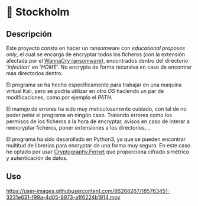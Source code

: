 # 🔐 Stockholm

## Descripción

Este proyecto consta en hacer un ransomware con _educational proposes only_, el cual se encarga de encryptar todos los ficheros (con la extensión afectada por el [WannaCry ransomware](https://es.wikipedia.org/wiki/WannaCry)), encontrados dentro del directorio '_infection_' en '_HOME_'. No encrypta de forma recursiva en caso de encontrar mas directorios dentro.

El programa se ha hecho especificamente para trabajar en una maquina virtual Kali, pero se podría utilizar en otro _OS_ haciendo un par de modificaciones, como por ejemplo el _PATH_.

El manejo de errores ha sido muy meticulosamente cuidado, con tal de no poder petar el programa en ningún caso. Tratando errores como los permisos de los ficheros a la hora de encryptar, avisos en caso de interar a reencryptar ficheros, poner extensiones a los directorios,...

El programa ha sido desarollado en Python3, ya que se pueden encontrar multitud de librerias para encryptar de una forma muy segura. En este caso he optado por usar [Cryptography.Fernet](https://cryptography.io/en/latest/fernet/) que proporciona cifrado simétrico y autenticación de datos.

## Uso



https://user-images.githubusercontent.com/86268267/185763451-3231e631-f99a-4d05-8973-a1f6224b1914.mov

